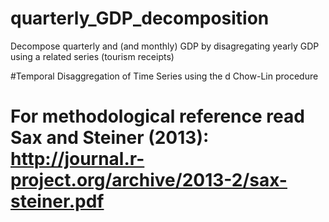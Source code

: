 # quarterly_GDP_decomposition
Decompose quarterly and (and monthly) GDP by disagregating yearly GDP using a related series (tourism receipts)

#Temporal Disaggregation of Time Series using the d Chow-Lin procedure

# For methodological reference read Sax and Steiner (2013): http://journal.r-project.org/archive/2013-2/sax-steiner.pdf

